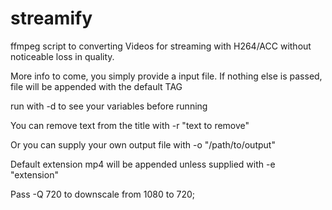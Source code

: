# streamify
ffmpeg script to converting Videos for streaming with H264/ACC without noticeable loss in quality.

More info to come, you simply provide a input file. If nothing else is passed, file will be appended with the default TAG

run with -d to see your variables before running

You can remove text from the title with -r "text to remove"

Or you can supply your own output file with -o "/path/to/output" 

Default extension mp4 will be appended unless supplied with -e "extension"

Pass -Q 720 to downscale from 1080 to 720;
